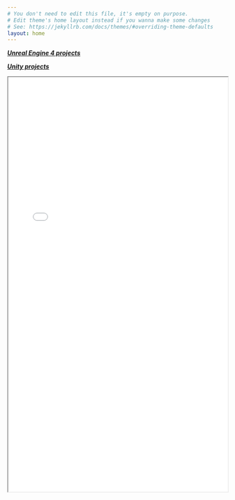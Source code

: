 ```yaml
---
# You don't need to edit this file, it's empty on purpose.
# Edit theme's home layout instead if you wanna make some changes
# See: https://jekyllrb.com/docs/themes/#overriding-theme-defaults
layout: home
---
```


<strong><em>[Unreal Engine 4 projects](/unreal/)</em></strong>

<strong><em>[Unity projects](/unity)</em></strong>

<iframe src="/assets/resume.pdf" width="100%" height="950"></iframe>
